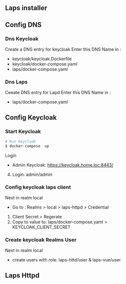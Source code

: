 Laps installer
-------------------

## Config DNS

### Dns Keycloak
Create a DNS entry for keycloak
Enter this DNS Name in :
* keycloak/keycloak.Dockerfile
* keycloak/docker-compose.yaml
* laps/docker-compose.yaml

### Dns Laps
Ceeate DNS entry for Lapd
Enter this DNS Name in :
* laps/docker-compose.yaml

## Config Keycloak


### Start Keycloak
```sh
# Run keycloak 
$ docker-compose  up
```

Login
* Admin Keycloak: https://keycloak.home.loc:8443/
4. Login: admin/admin


### Config keycloak laps client
Next in realm local
* Go to : Realms > local > laps-httpd > Credential
1. Client Secret > Regerate
2. Copy to value to: laps/docker-compose.yaml > KEYCLOAK_CLIENT_SECRET


### Create keycloak Realms User
Next in realm local
* create users with role: laps-httd/user & laps-vue/user

## Laps Httpd
